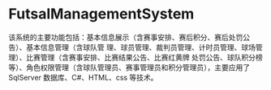 # FutsalManagementSystem
该系统的主要功能包括：基本信息展示（含赛事安排、赛后积分、赛后处罚公告）、基本信息管理（含球队管 理、球员管理、裁判员管理、计时员管理、球场管理）、比赛管理（含赛事安排、比赛结果公告、比赛红黄牌 处罚公告、球队积分榜等）、角色权限管理（含球队管理员、赛事管理员和积分管理员），主要应用了 SqlServer 数据库、C#、HTML、css 等技术。
